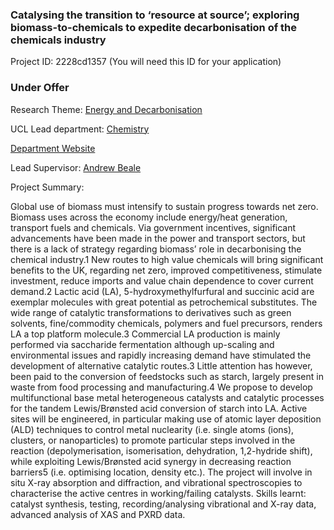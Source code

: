 ### Catalysing the transition to ‘resource at source’; exploring biomass-to-chemicals to expedite decarbonisation of the chemicals industry

Project ID: 2228cd1357
(You will need this ID for your application)

### Under Offer

Research Theme: [Energy and Decarbonisation](../themes/energy and-decarbonisation.md)

UCL Lead department: [Chemistry](../departments/chemistry.md)

[Department Website](https://www.ucl.ac.uk/chemistry)

Lead Supervisor: [Andrew Beale](https://profiles.ucl.ac.uk/13138)

Project Summary:

Global use of biomass must intensify to sustain progress towards net zero. Biomass uses across the economy include energy/heat generation, transport fuels and chemicals. Via government incentives, significant advancements have been made in the power and transport sectors, but there is a lack of strategy regarding biomass’ role in decarbonising the chemical industry.1 New routes to high value chemicals will bring significant benefits to the UK, regarding net zero, improved competitiveness, stimulate investment, reduce imports and value chain dependence to cover current demand.2 
Lactic acid (LA), 5-hydroxymethylfurfural and succinic acid are exemplar molecules with great potential as petrochemical substitutes. The wide range of catalytic transformations to derivatives such as green solvents, fine/commodity chemicals, polymers and fuel precursors, renders LA a top platform molecule.3 Commercial LA production is mainly performed via saccharide fermentation although up-scaling and environmental issues and rapidly increasing demand have stimulated the development of alternative catalytic routes.3 Little attention has however, been paid to the conversion of feedstocks such as starch, largely present in waste from food processing and manufacturing.4 
We propose to develop multifunctional base metal heterogeneous catalysts and catalytic processes for the tandem Lewis/Brønsted acid conversion of starch into LA. Active sites will be engineered, in particular making use of atomic layer deposition (ALD) techniques to control metal nuclearity (i.e. single atoms (ions), clusters, or nanoparticles) to promote particular steps involved in the reaction (depolymerisation, isomerisation, dehydration, 1,2-hydride shift), while exploiting Lewis/Brønsted acid synergy in decreasing reaction barriers5 (i.e. optimising location, density etc.). The project will involve in situ X-ray absorption and diffraction, and vibrational spectroscopies to characterise the active centres in working/failing catalysts.
Skills learnt: catalyst synthesis, testing, recording/analysing vibrational and X-ray data, advanced analysis of XAS and PXRD data.

